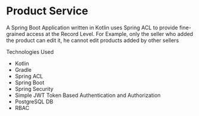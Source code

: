 # Product Service
A Spring Boot Application written in Kotlin uses Spring ACL to provide fine-grained access at the Record Level. For Example, only the seller who added the product can edit it, he cannot edit products added by other sellers

Technologies Used
* Kotlin
* Gradle
* Spring ACL
* Spring Boot
* Spring Security
* Simple JWT Token Based Authentication and Authorization
* PostgreSQL DB
* RBAC
